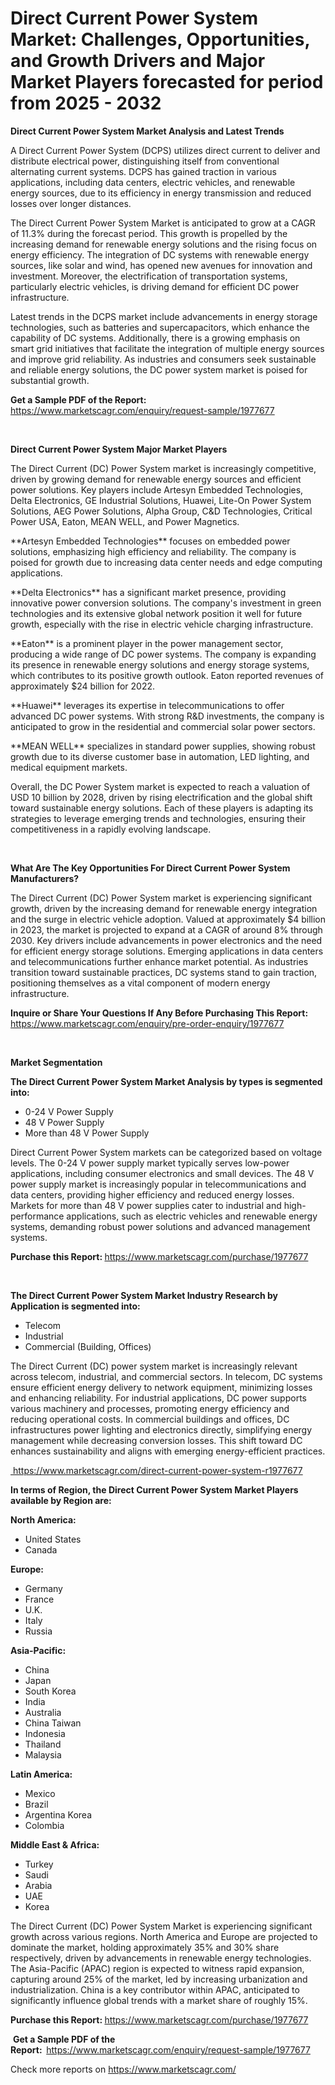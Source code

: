 <p><h1>Direct Current Power System Market: Challenges, Opportunities, and Growth Drivers and Major Market Players forecasted for period from 2025 - 2032</h1></p><p><strong>Direct Current Power System Market Analysis and Latest Trends</strong></p>
<p><p>A Direct Current Power System (DCPS) utilizes direct current to deliver and distribute electrical power, distinguishing itself from conventional alternating current systems. DCPS has gained traction in various applications, including data centers, electric vehicles, and renewable energy sources, due to its efficiency in energy transmission and reduced losses over longer distances.</p><p>The Direct Current Power System Market is anticipated to grow at a CAGR of 11.3% during the forecast period. This growth is propelled by the increasing demand for renewable energy solutions and the rising focus on energy efficiency. The integration of DC systems with renewable energy sources, like solar and wind, has opened new avenues for innovation and investment. Moreover, the electrification of transportation systems, particularly electric vehicles, is driving demand for efficient DC power infrastructure.</p><p>Latest trends in the DCPS market include advancements in energy storage technologies, such as batteries and supercapacitors, which enhance the capability of DC systems. Additionally, there is a growing emphasis on smart grid initiatives that facilitate the integration of multiple energy sources and improve grid reliability. As industries and consumers seek sustainable and reliable energy solutions, the DC power system market is poised for substantial growth.</p></p>
<p><strong>Get a Sample PDF of the Report:&nbsp;</strong> <a href="https://www.marketscagr.com/enquiry/request-sample/1977677?utm_campaign=2660&utm_medium=2&utm_source=Github&utm_content=ia&utm_term=07042025&utm_id=direct-current-power-system">https://www.marketscagr.com/enquiry/request-sample/1977677</a></p>
<p>&nbsp;</p>
<p><strong>Direct Current Power System Major Market Players</strong></p>
<p><p>The Direct Current (DC) Power System market is increasingly competitive, driven by growing demand for renewable energy sources and efficient power solutions. Key players include Artesyn Embedded Technologies, Delta Electronics, GE Industrial Solutions, Huawei, Lite-On Power System Solutions, AEG Power Solutions, Alpha Group, C&D Technologies, Critical Power USA, Eaton, MEAN WELL, and Power Magnetics.</p><p>**Artesyn Embedded Technologies** focuses on embedded power solutions, emphasizing high efficiency and reliability. The company is poised for growth due to increasing data center needs and edge computing applications.</p><p>**Delta Electronics** has a significant market presence, providing innovative power conversion solutions. The company's investment in green technologies and its extensive global network position it well for future growth, especially with the rise in electric vehicle charging infrastructure.</p><p>**Eaton** is a prominent player in the power management sector, producing a wide range of DC power systems. The company is expanding its presence in renewable energy solutions and energy storage systems, which contributes to its positive growth outlook. Eaton reported revenues of approximately $24 billion for 2022.</p><p>**Huawei** leverages its expertise in telecommunications to offer advanced DC power systems. With strong R&D investments, the company is anticipated to grow in the residential and commercial solar power sectors.</p><p>**MEAN WELL** specializes in standard power supplies, showing robust growth due to its diverse customer base in automation, LED lighting, and medical equipment markets.</p><p>Overall, the DC Power System market is expected to reach a valuation of USD 10 billion by 2028, driven by rising electrification and the global shift toward sustainable energy solutions. Each of these players is adapting its strategies to leverage emerging trends and technologies, ensuring their competitiveness in a rapidly evolving landscape.</p></p>
<p>&nbsp;</p>
<p><strong>What Are The Key Opportunities For Direct Current Power System Manufacturers?</strong></p>
<p><p>The Direct Current (DC) Power System market is experiencing significant growth, driven by the increasing demand for renewable energy integration and the surge in electric vehicle adoption. Valued at approximately $4 billion in 2023, the market is projected to expand at a CAGR of around 8% through 2030. Key drivers include advancements in power electronics and the need for efficient energy storage solutions. Emerging applications in data centers and telecommunications further enhance market potential. As industries transition toward sustainable practices, DC systems stand to gain traction, positioning themselves as a vital component of modern energy infrastructure.</p></p>
<p><strong>Inquire or Share Your Questions If Any Before Purchasing This Report:</strong> <a href="https://www.marketscagr.com/enquiry/pre-order-enquiry/1977677?utm_campaign=2660&utm_medium=2&utm_source=Github&utm_content=ia&utm_term=07042025&utm_id=direct-current-power-system">https://www.marketscagr.com/enquiry/pre-order-enquiry/1977677</a></p>
<p>&nbsp;</p>
<p><strong>Market Segmentation</strong></p>
<p><strong>The Direct Current Power System Market Analysis by types is segmented into:</strong></p>
<p><ul><li>0-24 V Power Supply</li><li>48 V Power Supply</li><li>More than 48 V Power Supply</li></ul></p>
<p><p>Direct Current Power System markets can be categorized based on voltage levels. The 0-24 V power supply market typically serves low-power applications, including consumer electronics and small devices. The 48 V power supply market is increasingly popular in telecommunications and data centers, providing higher efficiency and reduced energy losses. Markets for more than 48 V power supplies cater to industrial and high-performance applications, such as electric vehicles and renewable energy systems, demanding robust power solutions and advanced management systems.</p></p>
<p><strong>Purchase this Report:&nbsp;</strong><a href="https://www.marketscagr.com/purchase/1977677?utm_campaign=2660&utm_medium=2&utm_source=Github&utm_content=ia&utm_term=07042025&utm_id=direct-current-power-system">https://www.marketscagr.com/purchase/1977677</a></p>
<p>&nbsp;</p>
<p><strong>The Direct Current Power System Market Industry Research by Application is segmented into:</strong></p>
<p><ul><li>Telecom</li><li>Industrial</li><li>Commercial (Building, Offices)</li></ul></p>
<p><p>The Direct Current (DC) power system market is increasingly relevant across telecom, industrial, and commercial sectors. In telecom, DC systems ensure efficient energy delivery to network equipment, minimizing losses and enhancing reliability. For industrial applications, DC power supports various machinery and processes, promoting energy efficiency and reducing operational costs. In commercial buildings and offices, DC infrastructures power lighting and electronics directly, simplifying energy management while decreasing conversion losses. This shift toward DC enhances sustainability and aligns with emerging energy-efficient practices.</p></p>
<p><a href="https://www.marketscagr.com/direct-current-power-system-r1977677?utm_campaign=2660&utm_medium=2&utm_source=Github&utm_content=ia&utm_term=07042025&utm_id=direct-current-power-system">&nbsp;https://www.marketscagr.com/direct-current-power-system-r1977677</a></p>
<p><strong>In terms of Region, the Direct Current Power System Market Players available by Region are:</strong></p>
<p>
    <p> <strong> North America: </strong>
        <ul>
            <li>United States</li>
            <li>Canada</li>
        </ul>
        </p> 
    <p> <strong> Europe: </strong>
        <ul>
            <li>Germany</li>
            <li>France</li>
            <li>U.K.</li>
            <li>Italy</li>
            <li>Russia</li>
        </ul>
        </p> 
    <p> <strong> Asia-Pacific: </strong>
        <ul>
            <li>China</li>
            <li>Japan</li>
            <li>South Korea</li>
            <li>India</li>
            <li>Australia</li>
            <li>China Taiwan</li>
            <li>Indonesia</li>
            <li>Thailand</li>
            <li>Malaysia</li>
        </ul>
        </p> 
    <p> <strong> Latin America: </strong>
        <ul>
            <li>Mexico</li>
            <li>Brazil</li>
            <li>Argentina Korea</li>
            <li>Colombia</li>
        </ul>
        </p> 
    <p> <strong> Middle East & Africa: </strong>
        <ul>
            <li>Turkey</li>
            <li>Saudi</li>
            <li>Arabia</li>
            <li>UAE</li>
            <li>Korea</li>
        </ul>
    </p>
    </p>
<p><p>The Direct Current (DC) Power System Market is experiencing significant growth across various regions. North America and Europe are projected to dominate the market, holding approximately 35% and 30% share respectively, driven by advancements in renewable energy technologies. The Asia-Pacific (APAC) region is expected to witness rapid expansion, capturing around 25% of the market, led by increasing urbanization and industrialization. China is a key contributor within APAC, anticipated to significantly influence global trends with a market share of roughly 15%.</p></p>
<p><strong>Purchase this Report: </strong><a href="https://www.marketscagr.com/purchase/1977677?utm_campaign=2660&utm_medium=2&utm_source=Github&utm_content=ia&utm_term=07042025&utm_id=direct-current-power-system">https://www.marketscagr.com/purchase/1977677</a></p>
<p>&nbsp;<strong>Get a Sample PDF of the Report:&nbsp;&nbsp;</strong><a href="https://www.marketscagr.com/enquiry/request-sample/1977677?utm_campaign=2660&utm_medium=2&utm_source=Github&utm_content=ia&utm_term=07042025&utm_id=direct-current-power-system">https://www.marketscagr.com/enquiry/request-sample/1977677</a></p>
<p><strong></strong></p>
<p>Check more reports on <a href="https://www.marketscagr.com/?utm_campaign=2660&utm_medium=2&utm_source=Github&utm_content=ia&utm_term=07042025&utm_id=direct-current-power-system">https://www.marketscagr.com/</a></p>